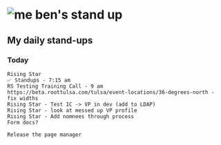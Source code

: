 # ![me](https://avatars2.githubusercontent.com/u/5232044?s=50&v=4) ben's stand up

## My daily stand-ups
 
### Today
  
    Rising Star
    ✅ Standups - 7:15 am
    RS Testing Training Call - 9 am
    https://beta.roottulsa.com/tulsa/event-locations/36-degrees-north - fix widths
    Rising Star - Test IC -> VP in dev (add to LDAP)
    Rising Star - look at messed up VP profile
    Rising Star - Add nomnees through process
    Form docs?
    
    Release the page manager
